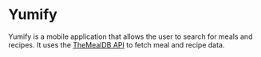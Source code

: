 # Yumify

Yumify is a mobile application that allows the user to search for meals and recipes.
It uses the [TheMealDB API](https://www.themealdb.com/api.php) to fetch meal and recipe data.
